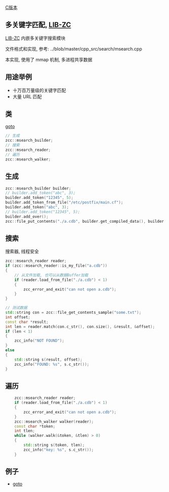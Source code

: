 
[C版本](./msearch.md)

## 多关键字匹配, [LIB-ZC](./README.md)

[LIB-ZC](./README.md) 内嵌多关键字搜索模块

文件格式和实现, 参考:  ../blob/master/cpp_src/search/msearch.cpp

本实现, 使用了 mmap 机制, 多进程共享数据

## 用途举例

* 十万百万量级的关键字匹配
* 大量 URL 匹配

## 类

[goto](../blob/master/include/zcc/zcc_search.h)

```c++
// 生成
zcc::msearch_builder;
// 搜索
zcc::msearch_reader;
// 遍历
zcc::msearch_walker;
```

## 生成

```c++
zcc::msearch_builder builder;
// builder.add_token("abc", 3);
builder.add_token("12345", 5);
builder.add_token_from_file("/etc/postfix/main.cf");
builder.add_token("abc", 3);
// builder.add_token("12345", 5);
builder.add_over();
zcc::file_put_contents("./a.cdb", builder.get_compiled_data(), builder.get_compiled_size();
```

## 搜索

搜索器, 线程安全

```c++
zcc::msearch_reader reader;
if (zcc::msearch_reader::is_my_file("a.cdb"))
{
    // 从文件加载, 也可以从数据Buffer加载
    if (reader.load_from_file("./a.cdb") < 1)
    {
        zcc_error_and_exit("can not open a.cdb");
    }
}

// 测试数据
std::string con = zcc::file_get_contents_sample("some.txt");
int offset;
const char *result;
int len = reader.match(con.c_str(), con.size(), &result, &offset);
if (len < 1)
{
    zcc_info("NOT FOUND");
}
else
{
    std::string s(result, offset);
    zcc_info("FOUND: %s", s.c_str());
}
```

## 遍历

```c++
    zcc::msearch_reader reader;
    if (reader.load_from_file("./a.cdb") < 1)
    {
        zcc_error_and_exit("can not open a.cdb");
    }
    zcc::msearch_walker walker(reader);
    const char *token;
    int tlen;
    while (walker.walk(&token, &tlen) > 0)
    {
        std::string s(token, tlen);
        zcc_info("key: %s", s.c_str());
    }
```

## 例子

* [goto](../blob/master/cpp_sample/search/)

